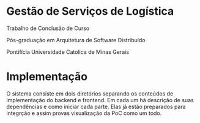 # Gestão de Serviços de Logística

Trabalho de Conclusão de Curso

Pós-graduação em Arquitetura de Software Distribuído

Pontifícia Universidade Catolica de Minas Gerais

# Implementação

O sistema consiste em dois diretórios separando os conteúdos de implementação do backend e frontend. Em cada um há descrição de suas dependências e como iniciar cada parte. Elas já estão preparados para integrção e assim provas visualização da PoC como um todo.
